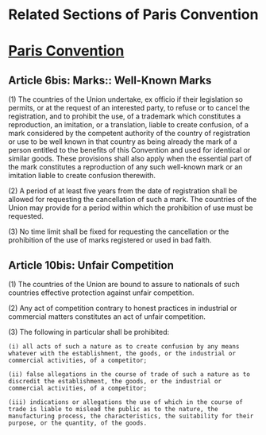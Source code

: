 # Related Sections of Paris Convention 

# [Paris Convention](../paris_convention.md) 

## Article 6bis: Marks:: Well-Known Marks


(1) The countries of the Union undertake, ex officio if their legislation so permits, or at the request of an interested party, to refuse or to cancel the registration, and to prohibit the use, of a trademark which constitutes a reproduction, an imitation, or a translation, liable to create confusion, of a mark considered by the competent authority of the country of registration or use to be well known in that country as being already the mark of a person entitled to the benefits of this Convention and used for identical or similar goods. These provisions shall also apply when the essential part of the mark constitutes a reproduction of any such well-known mark or an imitation liable to create confusion therewith.

(2) A period of at least five years from the date of registration shall be allowed for requesting the cancellation of such a mark. The countries of the Union may provide for a period within which the prohibition of use must be requested.

(3) No time limit shall be fixed for requesting the cancellation or the prohibition of the use of marks registered or used in bad faith.



## Article 10bis: Unfair Competition

(1) The countries of the Union are bound to assure to nationals of such countries effective protection against unfair competition.

(2) Any act of competition contrary to honest practices in industrial or commercial matters constitutes an act of unfair competition.

(3) The following in particular shall be prohibited:

    (i) all acts of such a nature as to create confusion by any means whatever with the establishment, the goods, or the industrial or commercial activities, of a competitor;

    (ii) false allegations in the course of trade of such a nature as to discredit the establishment, the goods, or the industrial or commercial activities, of a competitor;

    (iii) indications or allegations the use of which in the course of trade is liable to mislead the public as to the nature, the manufacturing process, the characteristics, the suitability for their purpose, or the quantity, of the goods.
    
